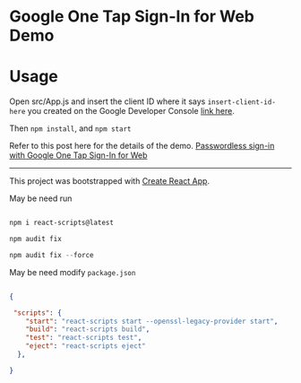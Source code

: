 # Google One Tap Sign-In for Web Demo

# Usage
Open src/App.js and insert the client ID where it says `insert-client-id-here` you created on the Google Developer Console [link here](https://console.developers.google.com/apis/credentials).

Then `npm install`, and `npm start`

Refer to this post here for the details of the demo. [Passwordless sign-in with Google One Tap Sign-In for Web](https://www.intricatecloud.io/2020/12/passwordless-sign-in-with-google-one-tap-for-web/)

---
This project was bootstrapped with [Create React App](https://github.com/facebook/create-react-app).


May be need run

```powershell

npm i react-scripts@latest

npm audit fix

npm audit fix --force

```

May be need modify `package.json`

```json

{

 "scripts": {
    "start": "react-scripts start --openssl-legacy-provider start",
    "build": "react-scripts build",
    "test": "react-scripts test",
    "eject": "react-scripts eject"
  },

}



```

